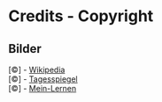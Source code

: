 # Credits - Copyright

## Bilder
[©] - [Wikipedia](https://www.planet-wissen.de/geschichte/deutsche_geschichte/weimarer_republik/pwiediehyperinflationvon100.html)
<br/>
[©] - [Tagesspiegel](https://www.tagesspiegel.de/gesellschaft/ein-ei-fur-320000000000-mark-3529597.html)
<br/>
[©] - [Mein-Lernen](https://www.mein-lernen.at/images/hyperinflation.jpeg)